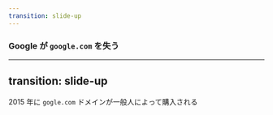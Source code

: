 ```yaml
---
transition: slide-up
---
```


### Google が `google.com` を失う

---
transition: slide-up
---

2015 年に `gogle.com` ドメインが一般人によって購入される

